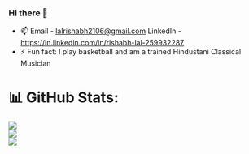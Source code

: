 ### Hi there 👋
- 📫
Email - lalrishabh2106@gmail.com
LinkedIn - https://in.linkedin.com/in/rishabh-lal-259932287
- ⚡ Fun fact: I play basketball and am a trained Hindustani Classical Musician

# 📊 GitHub Stats:
![](https://github-readme-stats.vercel.app/api?username=rishblol&theme=dark&hide_border=false&include_all_commits=false&count_private=false)<br/>
![](https://github-readme-streak-stats.herokuapp.com/?user=rishblol&theme=dark&hide_border=false)<br/>
![](https://github-readme-stats.vercel.app/api/top-langs/?username=rishblol&theme=dark&hide_border=false&include_all_commits=false&count_private=false&layout=compact)

<!--
**Rishblol/Rishblol** is a ✨ _special_ ✨ repository because its `README.md` (this file) appears on your GitHub profile.

Here are some ideas to get you started:

- 🔭 I’m currently working on ...
- 🌱 I’m currently learning ...
- 👯 I’m looking to collaborate on ...
- 🤔 I’m looking for help with ...
- 💬 Ask me about ...
- 📫 How to reach me: ...
- 😄 Pronouns: ...
- ⚡ Fun fact: ...
-->
